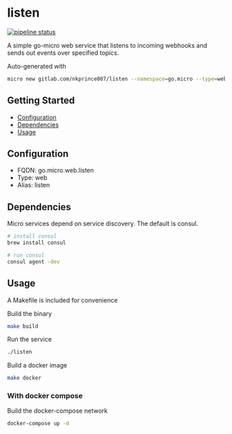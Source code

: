 # listen

[![pipeline status](https://gitlab.com/nkprince007/listen/badges/master/pipeline.svg)](https://gitlab.com/nkprince007/listen/commits/master)

A simple go-micro web service that listens to incoming webhooks and sends out
events over specified topics.

Auto-generated with

```sh
micro new gitlab.com/nkprince007/listen --namespace=go.micro --type=web
```

## Getting Started

- [Configuration](#configuration)
- [Dependencies](#dependencies)
- [Usage](#usage)

## Configuration

- FQDN: go.micro.web.listen
- Type: web
- Alias: listen

## Dependencies

Micro services depend on service discovery. The default is consul.

```sh
# install consul
brew install consul

# run consul
consul agent -dev
```

## Usage

A Makefile is included for convenience

Build the binary

```sh
make build
```

Run the service

```sh
./listen
```

Build a docker image

```sh
make docker
```

### With docker compose

Build the docker-compose network

```sh
docker-compose up -d
```
